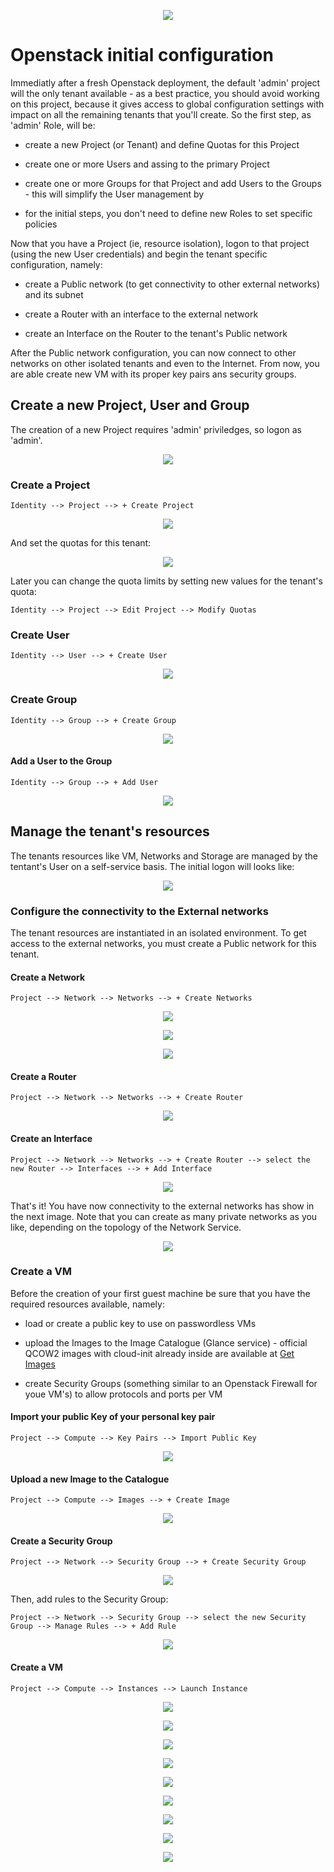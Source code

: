 <p align="center"><img src="https://github.com/sonata-nfv/tng-api-gtw/wiki/images/sonata-5gtango-logo-500px.png" /></p>

# Openstack initial configuration

Immediatly after a fresh Openstack deployment, the default 'admin' project will the only tenant available - as a best practice, you should avoid working on this project, because it gives access to global configuration settings with impact on all the remaining tenants that you'll create. So the first step, as 'admin' Role, will be:

* create a new Project (or Tenant) and define Quotas for this Project

* create one or more Users and assing to the primary Project

* create one or more Groups for that Project and add Users to the Groups - this will simplify the User management by 

* for the initial steps, you don't need to define new Roles to set specific policies

Now that you have a Project (ie, resource isolation), logon to that project (using the new User credentials) and begin the tenant specific configuration, namely:

* create a Public network (to get connectivity to other external networks) and its subnet

* create a Router with an interface to the external network

* create an Interface on the Router to the tenant's Public network

After the Public network configuration, you can now connect to other networks on other isolated tenants and even to the Internet. From now, you are able create new VM with its proper key pairs ans security groups.  

## Create a new Project, User and Group

The creation of a new Project requires 'admin' priviledges, so logon as 'admin'.

<p align="center"><img src="https://github.com/sonata-nfv/sonata-nfv.github.io/wiki/images/1st-steps-logon.png" /></p>

### Create a Project

`Identity --> Project --> + Create Project`

<p align="center"><img src="https://github.com/sonata-nfv/sonata-nfv.github.io/wiki/images/1st-steps-project-create.png" /></p>

And set the quotas for this tenant:

<p align="center"><img src="https://github.com/sonata-nfv/sonata-nfv.github.io/wiki/images/1st-steps-project-quota.png" /></p>

Later you can change the quota limits by setting new values for the tenant's quota:

`Identity --> Project --> Edit Project --> Modify Quotas`


### Create User

`Identity --> User --> + Create User`

<p align="center"><img src="https://github.com/sonata-nfv/sonata-nfv.github.io/wiki/images/1st-steps-user-create.png" /></p>

### Create Group

`Identity --> Group --> + Create Group`

<p align="center"><img src="https://github.com/sonata-nfv/sonata-nfv.github.io/wiki/images/1st-steps-group-create.png" /></p>

#### Add a User to the Group

`Identity --> Group --> + Add User`

<p align="center"><img src="https://github.com/sonata-nfv/sonata-nfv.github.io/wiki/images/1st-steps-group-adduser.png" /></p>


## Manage the tenant's resources

The tenants resources like VM, Networks and Storage are managed by the tentant's User on a self-service basis. The initial logon will looks like:

<p align="center"><img src="https://github.com/sonata-nfv/sonata-nfv.github.io/wiki/images/1st-steps-user-initial-login.png" /></p>

### Configure the connectivity to the External networks
 
The tenant resources are instantiated in an isolated environment. To get access to the external networks, you must create a Public network for this tenant.

#### Create a Network

`Project --> Network --> Networks --> + Create Networks`

<p align="center"><img src="https://github.com/sonata-nfv/sonata-nfv.github.io/wiki/images/1st-steps-network-create.png" /></p>

<p align="center"><img src="https://github.com/sonata-nfv/sonata-nfv.github.io/wiki/images/1st-steps-subnet-create.png" /></p>

<p align="center"><img src="https://github.com/sonata-nfv/sonata-nfv.github.io/wiki/images/1st-steps-subnet-create-details.png" /></p>

#### Create a Router

`Project --> Network --> Networks --> + Create Router`

<p align="center"><img src="https://github.com/sonata-nfv/sonata-nfv.github.io/wiki/images/1st-steps-router-create.png" /></p>

#### Create an Interface

`Project --> Network --> Networks --> + Create Router --> select the new Router --> Interfaces --> + Add Interface`

<p align="center"><img src="https://github.com/sonata-nfv/sonata-nfv.github.io/wiki/images/1st-steps-router-addinterface.png" /></p>

That's it! You have now connectivity to the external networks has show in the next image. Note that you can create as many private networks as you like, depending on the topology of the Network Service.

<p align="center"><img src="https://github.com/sonata-nfv/sonata-nfv.github.io/wiki/images/1st-steps-network-topology.png" /></p>


### Create a VM

Before the creation of your first guest machine be sure that you have the required resources available, namely:

* load or create a public key to use on passwordless VMs

* upload the Images to the Image Catalogue (Glance service) - official QCOW2 images with cloud-init already inside are available at [Get Images](https://docs.openstack.org/image-guide/obtain-images.html)

+ create Security Groups (something similar to an Openstack Firewall for youe VM's) to allow protocols and ports per VM


#### Import your public Key of your personal key pair

`Project --> Compute --> Key Pairs --> Import Public Key`

<p align="center"><img src="https://github.com/sonata-nfv/sonata-nfv.github.io/wiki/images/1st-steps-importpublickey.png" /></p>


#### Upload a new Image to the Catalogue

`Project --> Compute --> Images --> + Create Image`

<p align="center"><img src="https://github.com/sonata-nfv/sonata-nfv.github.io/wiki/images/1st-steps-imagecreate.png" /></p>


#### Create a Security Group

`Project --> Network --> Security Group --> + Create Security Group`

<p align="center"><img src="https://github.com/sonata-nfv/sonata-nfv.github.io/wiki/images/1st-steps-securitygroup.png" /></p>

Then, add rules to the Security Group:

`Project --> Network --> Security Group --> select the new Security Group --> Manage Rules --> + Add Rule`

<p align="center"><img src="https://github.com/sonata-nfv/sonata-nfv.github.io/wiki/images/1st-steps-addrule.png" /></p>


#### Create a VM

`Project --> Compute --> Instances --> Launch Instance`

<p align="center"><img src="https://github.com/sonata-nfv/sonata-nfv.github.io/wiki/images/1st-steps-launchinstance.png" /></p>

<p align="center"><img src="https://github.com/sonata-nfv/sonata-nfv.github.io/wiki/images/1st-steps-01details.png" /></p>

<p align="center"><img src="https://github.com/sonata-nfv/sonata-nfv.github.io/wiki/images/1st-steps-02source.png" /></p>

<p align="center"><img src="https://github.com/sonata-nfv/sonata-nfv.github.io/wiki/images/1st-steps-03flavor.png" /></p>

<p align="center"><img src="https://github.com/sonata-nfv/sonata-nfv.github.io/wiki/images/1st-steps-04networks.png" /></p>

<p align="center"><img src="https://github.com/sonata-nfv/sonata-nfv.github.io/wiki/images/1st-steps-05networkports.png" /></p>

<p align="center"><img src="https://github.com/sonata-nfv/sonata-nfv.github.io/wiki/images/1st-steps-06securitygroups.png" /></p>

<p align="center"><img src="https://github.com/sonata-nfv/sonata-nfv.github.io/wiki/images/1st-steps-07keypair.png" /></p>

<p align="center"><img src="https://github.com/sonata-nfv/sonata-nfv.github.io/wiki/images/1st-steps-08config.png" /></p>

